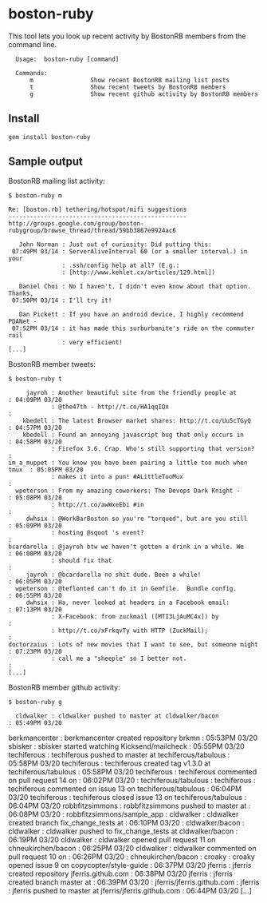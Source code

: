 # boston-ruby

This tool lets you look up recent activity by BostonRB members from the command
line.

      Usage:  boston-ruby [command]

      Commands:
          m                Show recent BostonRB mailing list posts
          t                Show recent tweets by BostonRB members
          g                Show recent github activity by BostonRB members


## Install

    gem install boston-ruby

## Sample output


BostonRB mailing list activity:

    $ boston-ruby m

    Re: [boston.rb] tethering/hotspot/mifi suggestions
    --------------------------------------------------
    http://groups.google.com/group/boston-rubygroup/browse_thread/thread/59bb3867e9924ac6

       John Norman : Just out of curiosity: Did putting this:                    
     07:49PM 03/14 : ServerAliveInterval 60 (or a smaller interval.) in your     
                   : .ssh/config help at all? (E.g.:                             
                   : [http://www.kehlet.cx/articles/129.html])                   

       Daniel Choi : No I haven't. I didn't even know about that option. Thanks, 
     07:50PM 03/14 : I'll try it!                                                

       Dan Pickett : If you have an android device, I highly recommend PDANet -  
     07:52PM 03/14 : it has made this surburbanite's ride on the commuter rail   
                   : very efficient!                                             
    [...]


BostonRB member tweets:

    $ boston-ruby t

         jayroh : Another beautiful site from the friendly people at          : 04:09PM 03/20
                : @the47th - http://t.co/HA1qqIQx                             :
        kbedell : The latest Browser market shares: http://t.co/Uu5cTGyQ      : 04:57PM 03/20
        kbedell : Found an annoying javascript bug that only occurs in        : 04:58PM 03/20
                : Firefox 3.6. Crap. Who's still supporting that version?     :
    im_a_muppet : You know you have been pairing a little too much when tmux  : 05:05PM 03/20
                : makes it into a pun! #ALittleTooMux                         :
      wpeterson : From my amazing coworkers: The Devops Dark Knight -         : 05:08PM 03/20
                : http://t.co/awWxeEbi #in                                    :
         dwhsix : @WorkBarBoston so you're "torqued", but are you still       : 05:09PM 03/20
                : hosting @sqoot 's event?                                    :
    bcardarella : @jayroh btw we haven't gotten a drink in a while. We        : 06:00PM 03/20
                : should fix that                                             :
         jayroh : @bcardarella no shit dude. Been a while!                    : 06:05PM 03/20
      wpeterson : @teflonted can't do it in Gemfile.  Bundle config.          : 06:55PM 03/20
         dwhsix : Ha, never looked at headers in a Facebook email:            : 07:13PM 03/20
                : X-Facebook: from zuckmail ([MTI3LjAuMC4x]) by               :
                : http://t.co/xFrkqvTy with HTTP (ZuckMail);                  :
    doctorzaius : Lots of new movies that I want to see, but someone might    : 07:23PM 03/20
                : call me a "sheeple" so I better not.                        :
    [...]

BostonRB member github activity:

    $ boston-ruby g

      cldwalker : cldwalker pushed to master at cldwalker/bacon               : 05:49PM 03/20
  berkmancenter : berkmancenter created repository brkmn                      : 05:53PM 03/20
        sbisker : sbisker started watching Kicksend/mailcheck                 : 05:55PM 03/20
    techiferous : techiferous pushed to master at techiferous/tabulous        : 05:58PM 03/20
    techiferous : techiferous created tag v1.3.0  at techiferous/tabulous     : 05:58PM 03/20
    techiferous : techiferous commented on pull request 14 on                 : 06:02PM 03/20
                : techiferous/tabulous                                        :
    techiferous : techiferous commented on issue 13 on techiferous/tabulous   : 06:04PM 03/20
    techiferous : techiferous closed issue 13 on techiferous/tabulous         : 06:04PM 03/20
robbfitzsimmons : robbfitzsimmons pushed to master at                         : 06:08PM 03/20
                : robbfitzsimmons/sample_app                                  :
      cldwalker : cldwalker created branch fix_change_tests  at               : 06:10PM 03/20
                : cldwalker/bacon                                             :
      cldwalker : cldwalker pushed to fix_change_tests at cldwalker/bacon     : 06:19PM 03/20
      cldwalker : cldwalker opened pull request 11 on chneukirchen/bacon      : 06:25PM 03/20
      cldwalker : cldwalker commented on pull request 10 on                   : 06:26PM 03/20
                : chneukirchen/bacon                                          :
         croaky : croaky opened issue 9 on copycopter/style-guide             : 06:37PM 03/20
        jferris : jferris created repository jferris.github.com               : 06:38PM 03/20
        jferris : jferris created branch master  at                           : 06:39PM 03/20
                : jferris/jferris.github.com                                  :
        jferris : jferris pushed to master at jferris/jferris.github.com      : 06:44PM 03/20
    [...]
